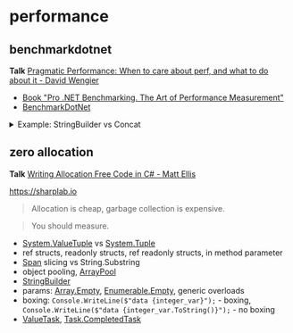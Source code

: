 # performance

## benchmarkdotnet

**Talk** [Pragmatic Performance: When to care about perf, and what to do about it - David Wengier](https://www.youtube.com/watch?v=24qazsRnc40&list=PL03Lrmd9CiGe9QtFC8LRRqknzpKgcrWpe&index=71&t=1705s)
- [Book "Pro .NET Benchmarking. The Art of Performance Measurement"](https://www.apress.com/gp/book/9781484249406)
- [BenchmarkDotNet](https://github.com/dotnet/BenchmarkDotNet)

<details><summary>Example: StringBuilder vs Concat</summary>
<p>

```
class Program
{
    static void Main()
    {
        var summary = BenchmarkRunner.Run<Test>();
    }
}

[MemoryDiagnoser]
public class Test
{
    private const int Count = 100;
    private static readonly string[] Data;
    static Test()
    {
        Data = new String[Count];
        for (int i = 0; i < Count; i++)
        {
            Data[i] = Guid.NewGuid().ToString();
        }
    }

    
    [Benchmark]
    public string Naive()
    {
        string result = string.Empty;
        for (int i = 0; i < Data.Length; i++)
        {
            result += Data[i];
        }

        return result;
    }

    [Benchmark]
    public string WithStringBuilder()
    {
        var result = new StringBuilder();
        for (int i = 0; i < Data.Length; i++)
        {
            result.Append(Data[i]);
        }

        return result.ToString();
    }
}
```

|            Method |      Mean |   Gen 0 | Gen 1 | Gen 2 | Allocated |
|------------------ |----------:|--------:|------:|------:|----------:|
|             Naive | 41.016 us | 87.3413 |     - |     - |  358.1 KB |
| WithStringBuilder |  2.911 us |  4.0703 |     - |     - |   16.7 KB |
>1 us - 1 Microsecond (0.000001 sec)

</p>
</details>

## zero allocation

**Talk** [Writing Allocation Free Code in C# - Matt Ellis](https://www.youtube.com/watch?v=nK54s84xRRs&list=PL03Lrmd9CiGe9QtFC8LRRqknzpKgcrWpe&index=17&t=0s)

https://sharplab.io

> Allocation is cheap, garbage collection is expensive.

>You should measure.

- [System.ValueTuple](https://docs.microsoft.com/en-us/dotnet/api/system.valuetuple?view=netframework-4.8) vs [System.Tuple](https://docs.microsoft.com/en-us/dotnet/api/system.tuple?view=netframework-4.8)
- ref structs, readonly structs, ref readonly structs, in method parameter
- [Span<T>](https://docs.microsoft.com/en-us/dotnet/api/system.span-1?view=netstandard-2.1) slicing vs String.Substring
- object pooling, [ArrayPool<T>](https://docs.microsoft.com/en-us/dotnet/api/system.buffers.arraypool-1?view=netstandard-2.1)
- [StringBuilder](https://docs.microsoft.com/en-us/dotnet/api/system.text.stringbuilder?view=netframework-4.8)
- params: [Array.Empty<T>](https://docs.microsoft.com/en-us/dotnet/api/system.array.empty?view=netframework-4.8), [Enumerable.Empty<T>](https://docs.microsoft.com/en-us/dotnet/api/system.linq.enumerable.empty?view=netframework-4.8), generic overloads
- boxing: `Console.WriteLine($"data {integer_var}");` - boxing, `Console.WriteLine($"data {integer_var.ToString()}");` - no boxing
- [ValueTask](https://docs.microsoft.com/en-us/dotnet/api/system.threading.tasks.valuetask-1?view=netstandard-2.1), [Task.CompletedTask](https://docs.microsoft.com/en-us/dotnet/api/system.threading.tasks.task.completedtask?view=netframework-4.8)